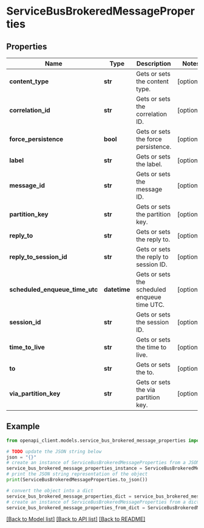 # ServiceBusBrokeredMessageProperties


## Properties

Name | Type | Description | Notes
------------ | ------------- | ------------- | -------------
**content_type** | **str** | Gets or sets the content type. | [optional] 
**correlation_id** | **str** | Gets or sets the correlation ID. | [optional] 
**force_persistence** | **bool** | Gets or sets the force persistence. | [optional] 
**label** | **str** | Gets or sets the label. | [optional] 
**message_id** | **str** | Gets or sets the message ID. | [optional] 
**partition_key** | **str** | Gets or sets the partition key. | [optional] 
**reply_to** | **str** | Gets or sets the reply to. | [optional] 
**reply_to_session_id** | **str** | Gets or sets the reply to session ID. | [optional] 
**scheduled_enqueue_time_utc** | **datetime** | Gets or sets the scheduled enqueue time UTC. | [optional] 
**session_id** | **str** | Gets or sets the session ID. | [optional] 
**time_to_live** | **str** | Gets or sets the time to live. | [optional] 
**to** | **str** | Gets or sets the to. | [optional] 
**via_partition_key** | **str** | Gets or sets the via partition key. | [optional] 

## Example

```python
from openapi_client.models.service_bus_brokered_message_properties import ServiceBusBrokeredMessageProperties

# TODO update the JSON string below
json = "{}"
# create an instance of ServiceBusBrokeredMessageProperties from a JSON string
service_bus_brokered_message_properties_instance = ServiceBusBrokeredMessageProperties.from_json(json)
# print the JSON string representation of the object
print(ServiceBusBrokeredMessageProperties.to_json())

# convert the object into a dict
service_bus_brokered_message_properties_dict = service_bus_brokered_message_properties_instance.to_dict()
# create an instance of ServiceBusBrokeredMessageProperties from a dict
service_bus_brokered_message_properties_from_dict = ServiceBusBrokeredMessageProperties.from_dict(service_bus_brokered_message_properties_dict)
```
[[Back to Model list]](../README.md#documentation-for-models) [[Back to API list]](../README.md#documentation-for-api-endpoints) [[Back to README]](../README.md)


